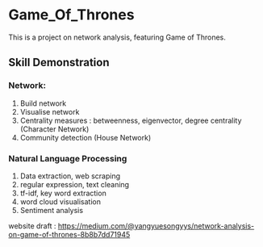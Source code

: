 # Game_Of_Thrones

This is a project on network analysis, featuring Game of Thrones.

## Skill Demonstration

### Network:
1. Build network
2. Visualise network
3. Centrality measures : betweenness, eigenvector, degree centrality (Character Network)
4. Community detection (House Network)

### Natural Language Processing
1. Data extraction, web scraping
2. regular expression, text cleaning
3. tf-idf, key word extraction
4. word cloud visualisation
5. Sentiment analysis

website draft : https://medium.com/@yangyuesongyys/network-analysis-on-game-of-thrones-8b8b7dd71945
